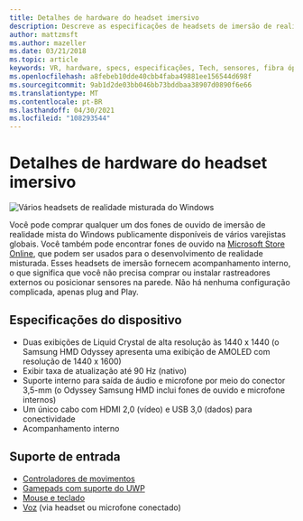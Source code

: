 ```yaml
---
title: Detalhes de hardware do headset imersivo
description: Descreve as especificações de headsets de imersão de realidade mista do Windows, fornecendo VR com acompanhamento interno (nenhuma configuração externa é necessária).
author: mattzmsft
ms.author: mazeller
ms.date: 03/21/2018
ms.topic: article
keywords: VR, hardware, specs, especificações, Tech, sensores, fibra óptica, exibição, headset de realidade misturada, headset da realidade virtual, o que é realidade virtual, headsets de imersão
ms.openlocfilehash: a8febeb10dde40cbb4faba49881ee156544d698f
ms.sourcegitcommit: 9ab1d2de03bb046bb73bddbaa38907d0890f6e66
ms.translationtype: MT
ms.contentlocale: pt-BR
ms.lasthandoff: 04/30/2021
ms.locfileid: "108293544"
---
```

# <a name="immersive-headset-hardware-details"></a>Detalhes de hardware do headset imersivo

![Vários headsets de realidade misturada do Windows](images/MR-headsets.png)

Você pode comprar qualquer um dos fones de ouvido de imersão de realidade mista do Windows publicamente disponíveis de vários varejistas globais. Você também pode encontrar fones de ouvido na [Microsoft Store Online](https://www.microsoft.com/en-us/store/collections/AR-MR-VRheadsets), que podem ser usados para o desenvolvimento de realidade misturada. Esses headsets de imersão fornecem acompanhamento interno, o que significa que você não precisa comprar ou instalar rastreadores externos ou posicionar sensores na parede. Não há nenhuma configuração complicada, apenas plug and Play.

## <a name="device-specifications"></a>Especificações do dispositivo

* Duas exibições de Liquid Crystal de alta resolução às 1440 x 1440 (o Samsung HMD Odyssey apresenta uma exibição de AMOLED com resolução de 1440 x 1600)
* Exibir taxa de atualização até 90 Hz (nativo)
* Suporte interno para saída de áudio e microfone por meio do conector 3,5-mm (o Odyssey Samsung HMD inclui fones de ouvido e microfone internos)
* Um único cabo com HDMI 2,0 (vídeo) e USB 3,0 (dados) para conectividade
* Acompanhamento interno

## <a name="input-support"></a>Suporte de entrada

* [Controladores de movimentos](../design/motion-controllers.md)
* [Gamepads com suporte do UWP](hardware-accessories.md)
* [Mouse e teclado](hardware-accessories.md)
* [Voz](../design/voice-input.md) (via headset ou microfone conectado)

